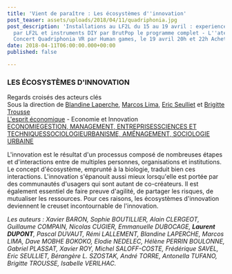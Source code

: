 ```yaml
---
title: 'Vient de paraître : Les écosystèmes d''innovation'
post_teaser: assets/uploads/2018/04/11/quadriphonia.jpg
post_description: 'Installations au LF2L du 15 au 19 avril : experiences immersives
  par LF2L et instruments DIY par BrutPop le programme complet - L''atelier DrawDio
  Concert Quadriphonia VR par Human games, le 19 avril 20h et 22h Acheter vos places'
date: 2018-04-11T06:00:00.000+00:00
published: false

---
```

### LES ÉCOSYSTÈMES D'INNOVATION

Regards croisés des acteurs clés  
 Sous la direction de [Blandine Laperche](https://www.editions-harmattan.fr/index.asp?navig=auteurs&obj=artiste&no=168 "Lire la fiche de l'auteur"), [Marcos Lima](https://www.editions-harmattan.fr/index.asp?navig=auteurs&obj=artiste&no=36620 "Lire la fiche de l'auteur"), [Eric Seulliet](https://www.editions-harmattan.fr/index.asp?navig=auteurs&obj=artiste&no=36621 "Lire la fiche de l'auteur") et [Brigitte Trousse](https://www.editions-harmattan.fr/index.asp?navig=auteurs&obj=artiste&no=36622 "Lire la fiche de l'auteur")  
[L'esprit économique](https://www.editions-harmattan.fr/index.asp?navig=catalogue&obj=collection&no=45 "Détail de la collection") - Economie et Innovation  
[ECONOMIE](https://www.editions-harmattan.fr/index.asp?navig=catalogue&obj=result&no_specialite=12 "Liste des ouvrages classés dans ECONOMIE")[GESTION, MANAGEMENT, ENTREPRISES](https://www.editions-harmattan.fr/index.asp?navig=catalogue&obj=result&no_specialite=35 "Liste des ouvrages classés dans GESTION, MANAGEMENT, ENTREPRISES")[SCIENCES ET TECHNIQUES](https://www.editions-harmattan.fr/index.asp?navig=catalogue&obj=result&no_specialite=31 "Liste des ouvrages classés dans SCIENCES ET TECHNIQUES")[SOCIOLOGIE](https://www.editions-harmattan.fr/index.asp?navig=catalogue&obj=result&no_specialite=28 "Liste des ouvrages classés dans SOCIOLOGIE")[URBANISME, AMÉNAGEMENT, SOCIOLOGIE URBAINE](https://www.editions-harmattan.fr/index.asp?navig=catalogue&obj=result&no_specialite=16 "Liste des ouvrages classés dans URBANISME, AMÉNAGEMENT, SOCIOLOGIE URBAINE")  
  
L'innovation est le résultat d'un processus composé de nombreuses étapes et d'interactions entre de multiples personnes, organisations et institutions. Le concept d'écosystème, emprunté à la biologie, traduit bien ces interactions. L'innovation s'épanouit aussi mieux lorsqu'elle est portée par des communautés d'usagers qui sont autant de co-créateurs. Il est également essentiel de faire preuve d'agilité, de partager les risques, de mutualiser les ressources. Pour ces raisons, les écosystèmes d'innovation deviennent le creuset incontournable de l'innovation.

  
_Les auteurs : Xavier BARON, Sophie BOUTILLIER, Alain CLERGEOT, Guillaume COMPAIN, Nicolas CUGIER, Emmanuelle DUBOCAGE, **Laurent DUPONT**, Pascal DUVAUT, Rémi LALLEMENT, Blandine LAPERCHE, Marcos LIMA, Dave MOBHE BOKOKO, Elodie NEDELEC, Hélène PERRIN BOULONNE, Gabriel PLASSAT, Xavier ROY, Michel SALOFF-COSTE, Frédérique SAVEL, Eric SEULLIET, Bérangère L. SZOSTAK, André TORRE, Antonella TUFANO, Brigitte TROUSSE, Isabelle VERILHAC._